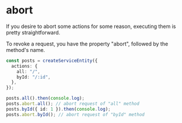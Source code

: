 # abort

If you desire to abort some actions for some reason, executing them is pretty straightforward.

To revoke a request, you have the property "abort", followed by the method's name.

```ts
const posts = createServiceEntity({
  actions: {
    all: "/",
    byId: "/:id",
  },
});

posts.all().then(console.log);
posts.abort.all(); // abort request of "all" method
posts.byId({ id: 1 }).then(console.log);
posts.abort.byId(); // abort request of "byId" method
```
